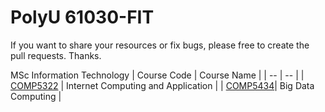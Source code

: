 # PolyU 61030-FIT
If you want to share your resources or fix bugs, please free to create the pull requests. Thanks.

MSc Information Technology
| Course Code | Course Name |
| -- | -- |
| [COMP5322](./comp5322/) | Internet Computing and Application |
| [COMP5434](./comp5434/)| Big Data Computing |